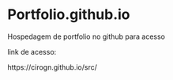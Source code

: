 # Portfolio.github.io
Hospedagem de portfolio no github para acesso 


link de acesso:
<link>https://cirogn.github.io/src/</link>
